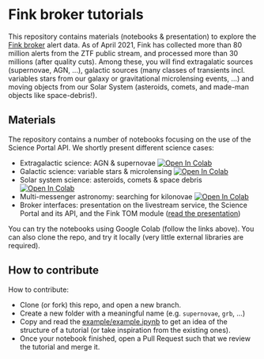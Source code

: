 # Fink broker tutorials

This repository contains materials (notebooks & presentation) to explore the [Fink broker](https://fink-broker.org) alert data. As of April 2021, Fink has collected more than 80 million alerts from the ZTF public stream, and processed more than 30 millions (after quality cuts). Among these, you will find extragalatic sources (supernovae, AGN, ...), galactic sources (many classes of transients incl. variables stars from our galaxy or gravitational microlensing events, ...) and moving objects from our Solar System (asteroids, comets, and made-man objects like space-debris!).

## Materials

The repository contains a number of notebooks focusing on the use of the Science Portal API. We shortly present different science cases:

- Extragalactic science: AGN & supernovae [![Open In Colab](https://colab.research.google.com/assets/colab-badge.svg)]()
- Galactic science: variable stars & microlensing [![Open In Colab](https://colab.research.google.com/assets/colab-badge.svg)]()
- Solar system science: asteroids, comets & space debris [![Open In Colab](https://colab.research.google.com/assets/colab-badge.svg)]()
- Multi-messenger astronomy: searching for kilonovae [![Open In Colab](https://colab.research.google.com/assets/colab-badge.svg)]()
- Broker interfaces: presentation on the livestream service, the Science Portal and its API, and the Fink TOM module ([read the presentation]())


You can try the notebooks using Google Colab (follow the links above). You can also clone the repo, and try it locally (very little external libraries are required).

## How to contribute

How to contribute:

- Clone (or fork) this repo, and open a new branch.
- Create a new folder with a meaningful name (e.g. `supernovae`, `grb`, ...)
- Copy and read the [example/example.ipynb](example/example.ipynb) to get an  idea of the structure of a tutorial (or take inspiration from the existing ones).
- Once your notebook finished, open a Pull Request such that we review the tutorial and merge it.
